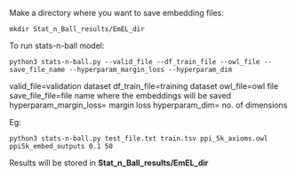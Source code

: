 Make a directory where you want to save embedding files: <br />

```mkdir Stat_n_Ball_results/EmEL_dir``` <br />

To run stats-n-ball model:

```python3 stats-n-ball.py --valid_file --df_train_file --owl_file --save_file_name --hyperparam_margin_loss --hyperparam_dim```

valid_file=validation dataset
df_train_file=training dataset
owl_file=owl file
save_file_file=file name where the embeddings will be saved
hyperparam_margin_loss= margin loss
hyperparam_dim= no. of dimensions

Eg:


```python3 stats-n-ball.py test_file.txt train.tsv ppi_5k_axioms.owl ppi5k_embed_outputs 0.1 50```


Results will be stored in **Stat_n_Ball_results/EmEL_dir**
